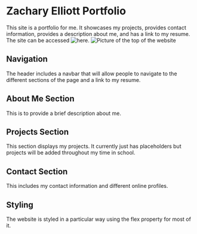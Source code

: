 # Zachary Elliott Portfolio
This site is a portfolio for me. It showcases my projects, provides contact information, provides a description about me, and has a link to my resume. The site can be accessed ![here.](https://zachary-berdell-elliott.github.io/zachary-elliott-portfolio-site/)
![Picture of the top of the website]()

## Navigation
The header includes a navbar that will allow people to navigate to the different sections of the page and a link to my resume.

## About Me Section
This is to provide a brief description about me.

## Projects Section
This section displays my projects. It currently just has placeholders but projects will be added throughout my time in school.

## Contact Section
This includes my contact information and different online profiles.

## Styling
The website is styled in a particular way using the flex property for most of it.

